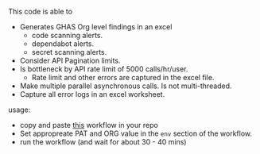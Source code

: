 This code is able to 
* Generates GHAS Org level findings in an excel 
  * code scanning alerts.
  * dependabot alerts.
  * secret scanning alerts.
* Consider API Pagination limits.
* Is bottleneck by API rate limit of 5000 calls/hr/user. 
  * Rate limit and other errors are captured in the excel file.
* Make multiple parallel asynchronous calls. Is not multi-threaded. 
* Capture all error logs in an excel worksheet.

usage: 
* copy and paste [this](https://github.com/amitgupta7/node-async/blob/master/.github/workflows/run-test.yml) workflow in your repo
* Set appropreate PAT and ORG value in the `env` section of the workflow.
* run the workflow (and wait for about 30 - 40 mins) 

